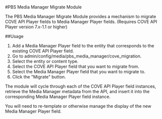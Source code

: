 #PBS Media Manager Migrate Module

The PBS Media Manager Migrate Module provides a mechanism to
migrate COVE API Player fields to Media Manager Player fields.
(Requires COVE API Player version 7.x-1.1 or higher)

##Usage
1. Add a Media Manager Player field to the entity that corresponds
 to the existing COVE API Player field.
2. Go to admin/config/media/pbs_media_manager/cove_migration.
3. Select the entity or content type.
4. Select the COVE API Player field that you want to migrate from.
5. Select the Media Manager Player field that you want to migrate to.
6. Click the "Migrate" button.

The module will cycle through each of the COVE API Player field
instances, retrieve the Media Manager metadata from the API, and
insert it into the corresponding Media Manager Player field
instance.  

You will need to re-template or otherwise manage the display of the
new Media Manager Player field.
